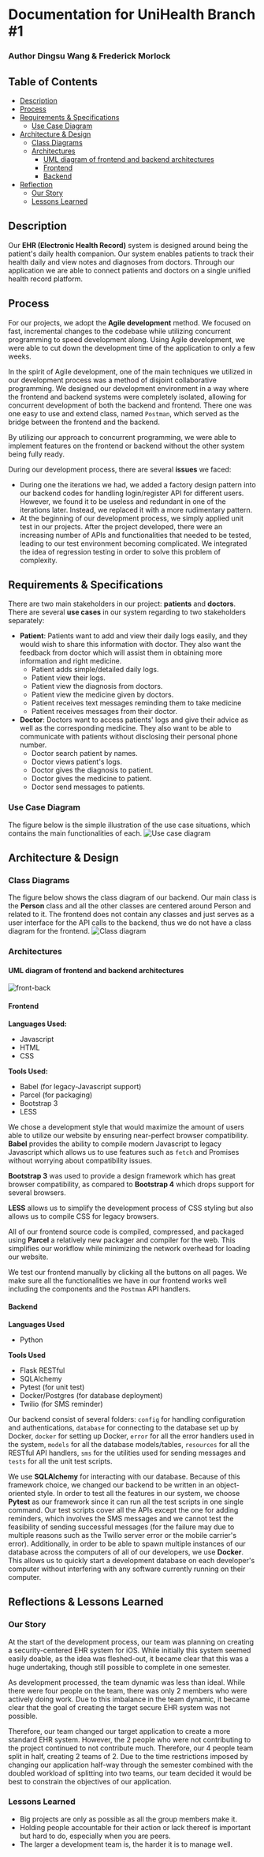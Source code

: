 # Documentation for UniHealth Branch \#1

### Author Dingsu Wang & Frederick Morlock

## Table of Contents
- [Description](#Description)
- [Process](#Process)
- [Requirements & Specifications](#Requirements-amp-Specifications)
    - [Use Case Diagram](#Use-Case-Diagram)
- [Architecture & Design](#Architecture-amp-Design)
    - [Class Diagrams](#Class-Diagrams)
    - [Architectures](#Architectures)
        - [UML diagram of frontend and backend architectures](UML-diagram-of-frontend-and-backend-architectures)
        - [Frontend](#Frontend)
        - [Backend](#Backend)
- [Reflection](#Reflection)
    - [Our Story](#Our-Story)
    - [Lessons Learned](#Lessons-Learned)

## Description
Our **EHR (Electronic Health Record)** system is designed around being the patient's daily health companion. Our system enables patients to track their health daily and view notes and diagnoses from doctors. Through our application we are able to connect patients and doctors on a single unified health record platform.

## Process
For our projects, we adopt the **Agile development** method. We focused on fast, incremental changes to the codebase while utilizing concurrent programming to speed development along. Using Agile development, we were able to cut down the development time of the application to only a few weeks.

In the spirit of Agile development, one of the main techniques we utilized in our development process was a method of disjoint collaborative programming. We designed our development environment in a way where the frontend and backend systems were completely isolated, allowing for concurrent development of both the backend and frontend. There one was one easy to use and extend class, named `Postman`, which served as the bridge between the frontend and the backend.

By utilizing our approach to concurrent programming, we were able to implement features on the frontend or backend without the other system being fully ready. 


During our development process, there are several **issues** we faced:
* During one the iterations we had, we added a factory design pattern into our backend codes for handling login/register API for different users. However, we found it to be useless and redundant in one of the iterations later. Instead, we replaced it with a more rudimentary pattern.
* At the beginning of our development process, we simply applied unit test in our projects. After the project developed, there were an increasing number of APIs and functionalities that needed to be tested, leading to our test environment becoming complicated. We integrated the idea of regression testing in order to solve this problem of complexity.

## Requirements & Specifications
There are two main stakeholders in our project: **patients** and **doctors**. There are several **use cases** in our system regarding to two stakeholders separately:

* **Patient**: Patients want to add and view their daily logs easily, and they would wish to share this information with doctor. They also want the feedback from doctor which will assist them in obtaining more information and right medicine.
    * Patient adds simple/detailed daily logs.
    * Patient view their logs.
    * Patient view the diagnosis from doctors.
    * Patient view the medicine given by doctors.
    * Patient receives text messages reminding them to take medicine
    * Patient receives messages from their doctor.
* **Doctor**: Doctors want to access patients' logs and give their advice as well as the corresponding medicine. They also want to be able to communicate with patients without disclosing their personal phone number.
    * Doctor search patient by names.
    * Doctor views patient's logs.
    * Doctor gives the diagnosis to patient.
    * Doctor gives the medicine to patient.
    * Doctor send messages to patients.

### Use Case Diagram
The figure below is the simple illustration of the use case situations, which contains the main functionalities of each.
![Use case diagram](https://i.imgur.com/zaMphel.png)


## Architecture & Design
### Class Diagrams
The figure below shows the class diagram of our backend. Our main class is the **Person** class and all the other classes are centered around Person and related to it. The frontend does not contain any classes and just serves as a user interface for the API calls to the backend, thus we do not have a class diagram for the frontend.
![Class diagram](https://i.imgur.com/zUAFpVH.png)



### Architectures
#### UML diagram of frontend and backend architectures
![front-back](https://i.imgur.com/r6joE6k.png)


#### Frontend
**Languages Used:**
- Javascript
- HTML
- CSS

**Tools Used:**
- Babel (for legacy-Javascript support)
- Parcel (for packaging)
- Bootstrap 3
- LESS

We chose a development style that would maximize the amount of users able to utilize our website by ensuring near-perfect browser compatibility. **Babel** provides the ability to compile modern Javascript to legacy Javascript which allows us to use features such as `fetch` and Promises without worrying about compatibility issues. 

**Bootstrap 3** was used to provide a design framework which has great browser compatibility, as compared to **Bootstrap 4** which drops support for several browsers.

**LESS** allows us to simplify the development process of CSS styling but also allows us to compile CSS for legacy browsers.

All of our frontend source code is compiled, compressed, and packaged using **Parcel** a relatively new packager and compiler for the web. This simplifies our workflow while minimizing the network overhead for loading our website.

We test our frontend manually by clicking all the buttons on all pages. We make sure all the functionalities we have in our frontend works well including the components and the `Postman` API handlers.

#### Backend
**Languages Used**
- Python

**Tools Used**
- Flask RESTful
- SQLAlchemy
- Pytest (for unit test)
- Docker/Postgres (for database deployment)
- Twilio (for SMS reminder)

Our backend consist of several folders: `config` for handling configuration and authentications, `database` for connecting to the database set up by Docker, `docker` for setting up Docker, `error` for all the error handlers used in the system, `models` for all the database models/tables, `resources` for all the RESTful API handlers, `sms` for the utilities used for sending messages and `tests` for all the unit test scripts. 

We use **SQLAlchemy** for interacting with our database. Because of this framework choice, we changed our backend to be written in an object-oriented style. In order to test all the features in our system, we choose **Pytest** as our framework since it can run all the test scripts in one single command. Our test scripts cover all the APIs except the one for adding reminders, which involves the SMS messages and we cannot test the feasibility of sending successful messages (for the failure may due to multiple reasons such as the Twillo server error or the mobile carrier's error).  Additionally, in order to be able to spawn multiple instances of our database across the computers of all of our developers, we use **Docker**. This allows us to quickly start a development database on each developer's computer without interfering with any software currently running on their computer.

## Reflections & Lessons Learned

### Our Story
At the start of the development process, our team was planning on creating a security-centered EHR system for iOS. While initially this system seemed easily doable, as the idea was fleshed-out, it became clear that this was a huge undertaking, though still possible to complete in one semester.

As development processed, the team dynamic was less than ideal. While there were four people on the team, there was only 2 members who were actively doing work. Due to this imbalance in the team dynamic, it became clear that the goal of creating the target secure EHR system was not possible.

Therefore, our team changed our target application to create a more standard EHR system. However, the 2 people who were not contributing to the project continued to not contribute much. Therefore, our 4 people team split in half, creating 2 teams of 2. Due to the time restrictions imposed by changing our application half-way through the semester combined with the doubled workload of splitting into two teams, our team decided it would be best to constrain the objectives of our application.

### Lessons Learned
- Big projects are only as possible as all the group members make it.
- Holding people accountable for their action or lack thereof is important but hard to do, especially when you are peers.
- The larger a development team is, the harder it is to manage well.
